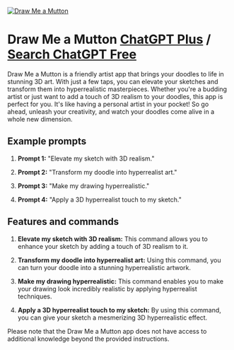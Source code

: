 
[![Draw Me a Mutton](null)](https://chat.openai.com/g/g-8cp97w5rA-draw-me-a-mutton)

# Draw Me a Mutton [ChatGPT Plus](https://chat.openai.com/g/g-8cp97w5rA-draw-me-a-mutton) / [Search ChatGPT Free](https://gptcall.net/index.html#/?search=Draw%20Me%20a%20Mutton)

Draw Me a Mutton is a friendly artist app that brings your doodles to life in stunning 3D art. With just a few taps, you can elevate your sketches and transform them into hyperrealistic masterpieces. Whether you're a budding artist or just want to add a touch of 3D realism to your doodles, this app is perfect for you. It's like having a personal artist in your pocket! So go ahead, unleash your creativity, and watch your doodles come alive in a whole new dimension.

## Example prompts

1. **Prompt 1:** "Elevate my sketch with 3D realism."

2. **Prompt 2:** "Transform my doodle into hyperrealist art."

3. **Prompt 3:** "Make my drawing hyperrealistic."

4. **Prompt 4:** "Apply a 3D hyperrealist touch to my sketch."

## Features and commands

1. **Elevate my sketch with 3D realism:** This command allows you to enhance your sketch by adding a touch of 3D realism to it.

2. **Transform my doodle into hyperrealist art:** Using this command, you can turn your doodle into a stunning hyperrealistic artwork.

3. **Make my drawing hyperrealistic:** This command enables you to make your drawing look incredibly realistic by applying hyperrealist techniques.

4. **Apply a 3D hyperrealist touch to my sketch:** By using this command, you can give your sketch a mesmerizing 3D hyperrealistic effect.

Please note that the Draw Me a Mutton app does not have access to additional knowledge beyond the provided instructions.


